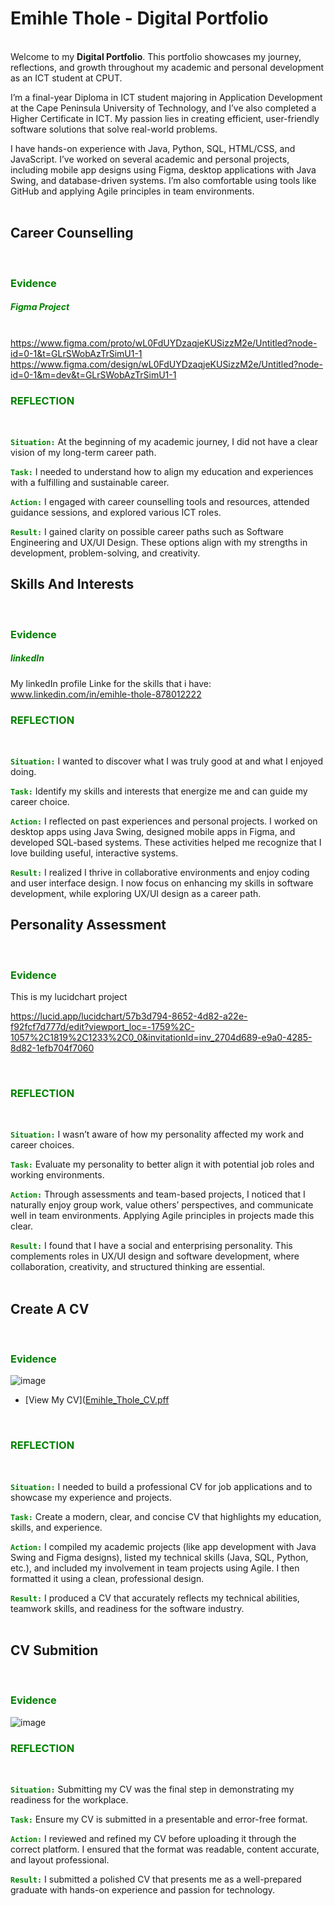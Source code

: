 # Emihle Thole - Digital Portfolio


<br />Welcome to my **Digital Portfolio**. This portfolio showcases my journey, reflections, and growth throughout my academic and personal development as an ICT student at CPUT.

I’m a final-year Diploma in ICT student majoring in Application Development at the Cape Peninsula University of Technology, and I’ve also completed a Higher Certificate in ICT. My passion lies in creating efficient, user-friendly software solutions that solve real-world problems.

I have hands-on experience with Java, Python, SQL, HTML/CSS, and JavaScript. I’ve worked on several academic and personal projects, including mobile app designs using Figma, desktop applications with Java Swing, and database-driven systems. I’m also comfortable using tools like GitHub and applying Agile principles in team environments.
<br />
<br />
<h2>Career Counselling</h2>
<br />

 <h3 style="color : green"> Evidence </h3>
<h5 style="color : green"> Figma Project </h5>

<br /> https://www.figma.com/proto/wL0FdUYDzaqjeKUSizzM2e/Untitled?node-id=0-1&t=GLrSWobAzTrSimU1-1
https://www.figma.com/design/wL0FdUYDzaqjeKUSizzM2e/Untitled?node-id=0-1&m=dev&t=GLrSWobAzTrSimU1-1
<br />


<h3 style="color : green"> REFLECTION </h3>
<br />

<code style="color : green">**Situation:**</code>
At the beginning of my academic journey, I did not have a clear vision of my long-term career path.

<code style="color : green">**Task:**</code>
I needed to understand how to align my education and experiences with a fulfilling and sustainable career.

 <code style="color : green">**Action:**</code>
I engaged with career counselling tools and resources, attended guidance sessions, and explored various ICT roles.

<code style="color : green">**Result:**</code>
I gained clarity on possible career paths such as Software Engineering and UX/UI Design. These options align with my strengths in development, problem-solving, and creativity.
<br />


<h2>Skills And Interests</h2>
 <br />
 
 <h3 style="color : green"> Evidence </h3>
<h5 style="color : green"> linkedIn </h5>

 My linkedIn profile Linke for the skills that i have:
www.linkedin.com/in/emihle-thole-878012222
 <br />



<h3 style="color : green"> REFLECTION </h3>
 <br />
 

<code style="color : green">**Situation:**</code>
I wanted to discover what I was truly good at and what I enjoyed doing.

<code style="color : green">**Task:**</code>
Identify my skills and interests that energize me and can guide my career choice.

<code style="color : green">**Action:**</code>
I reflected on past experiences and personal projects. I worked on desktop apps using Java Swing, designed mobile apps in Figma, and developed SQL-based systems. These activities helped me recognize that I love building useful, interactive systems.

<code style="color : green">**Result:**</code>
I realized I thrive in collaborative environments and enjoy coding and user interface design. I now focus on enhancing my skills in software development, while exploring UX/UI design as a career path.
<br />

<h2>Personality Assessment</h2>

<br />

 <h3 style="color : green"> Evidence </h3>
 This is my lucidchart project
 
 https://lucid.app/lucidchart/57b3d794-8652-4d82-a22e-f92fcf7d777d/edit?viewport_loc=-1759%2C-1057%2C1819%2C1233%2C0_0&invitationId=inv_2704d689-e9a0-4285-8d82-1efb704f7060
 
 <br />

<h3 style="color : green"> REFLECTION </h3>
<br />


<code style="color : green">**Situation:**</code>
I wasn’t aware of how my personality affected my work and career choices.

<code style="color : green">**Task:**</code>
Evaluate my personality to better align it with potential job roles and working environments.

<code style="color : green">**Action:**</code>
Through assessments and team-based projects, I noticed that I naturally enjoy group work, value others’ perspectives, and communicate well in team environments. Applying Agile principles in projects made this clear.

<code style="color : green">**Result:**</code>
I found that I have a social and enterprising personality. This complements roles in UX/UI design and software development, where collaboration, creativity, and structured thinking are essential.
<br />
<br />
<h2>Create A CV</h2>
<br />

 <h3 style="color : green"> Evidence </h3>
 
 ![image](https://github.com/user-attachments/assets/cefba833-4f26-46e4-91c3-a09068917857)

 - [View My CV]([Emihle_Thole_CV.pff](https://github.com/EmihleThole/Digital-Portfolio-Work/blob/main/CV%20Emihle%20Thole%20(2.pdf))
   
<br />

 
 <h3 style="color : green"> REFLECTION </h3>
 <br />


<code style="color : green">**Situation:**</code>
I needed to build a professional CV for job applications and to showcase my experience and projects.

<code style="color : green">**Task:**</code>
Create a modern, clear, and concise CV that highlights my education, skills, and experience.

<code style="color : green">**Action:**</code>
I compiled my academic projects (like app development with Java Swing and Figma designs), listed my technical skills (Java, SQL, Python, etc.), and included my involvement in team projects using Agile. I then formatted it using a clean, professional design.

<code style="color : green">**Result:**</code>
I produced a CV that accurately reflects my technical abilities, teamwork skills, and readiness for the software industry.
<br />
<br />

<h2>CV Submition</h2>

<br />
<h3 style="color : green"> Evidence </h3>

![image](https://github.com/user-attachments/assets/b75700b6-b86b-4f9b-9daf-74e688df8396)
<br />


 <h3 style="color : green"> REFLECTION </h3>
<br />

 
<code style="color : green">**Situation:**</code>
Submitting my CV was the final step in demonstrating my readiness for the workplace.

<code style="color : green">**Task:**</code>
Ensure my CV is submitted in a presentable and error-free format.

<code style="color : green">**Action:**</code>
I reviewed and refined my CV before uploading it through the correct platform. I ensured that the format was readable, content accurate, and layout professional.

<code style="color : green">**Result:**</code>
I submitted a polished CV that presents me as a well-prepared graduate with hands-on experience and passion for technology.



















